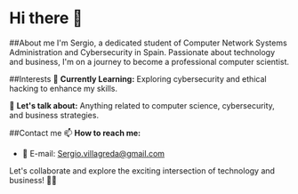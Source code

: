 # Hi there 👋

##About me
I'm Sergio, a dedicated student of Computer Network Systems Administration and Cybersecurity in Spain. Passionate about technology and business, I'm on a journey to become a professional computer scientist.

##Interests
🌱 **Currently Learning:** Exploring cybersecurity and ethical hacking to enhance my skills.

💬 **Let's talk about:** Anything related to computer science, cybersecurity, and business strategies.

##Contact me
📫 **How to reach me:**
- 📧 E-mail: Sergio.villagreda@gmail.com

Let's collaborate and explore the exciting intersection of technology and business! 🔭✨

